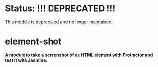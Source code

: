 # Status: **!!! DEPRECATED !!!**

This module is deprecated and no longer maintained.

# element-shot

**A module to take a screenshot of an HTML element with Protractor and test it with Jasmine.**
